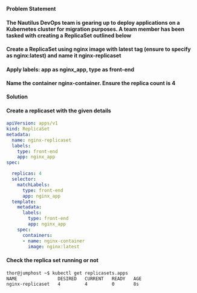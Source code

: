 **Problem Statement**

#### The Nautilus DevOps team is gearing up to deploy applications on a Kubernetes cluster for migration purposes. A team member has been tasked with creating a ReplicaSet outlined below

#### Create a ReplicaSet using nginx image with latest tag (ensure to specify as nginx:latest) and name it nginx-replicaset

#### Apply labels: app as nginx_app, type as front-end

#### Name the container nginx-container. Ensure the replica count is 4

**Solution**

#### Create a replicaset with the given details

```yaml
apiVersion: apps/v1
kind: ReplicaSet
metadata:
  name: nginx-replicaset
  labels:
    type: front-end
    app: nginx_app
spec:

  replicas: 4
  selector:
    matchLabels:
      type: front-end
      app: nginx_app
  template:
    metadata:
      labels:
        type: front-end
        app: nginx_app
    spec:
      containers:
      - name: nginx-container
        image: nginx:latest
```

#### Check the replica set running or not

```bash
thor@jumphost ~$ kubectl get replicasets.apps 
NAME               DESIRED   CURRENT   READY   AGE
nginx-replicaset   4         4         0       8s
```
